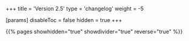 +++
title = 'Version 2.5'
type = 'changelog'
weight = -5

[params]
  disableToc = false
  hidden = true
+++

{{% pages showhidden="true" showdivider="true" reverse="true" %}}
